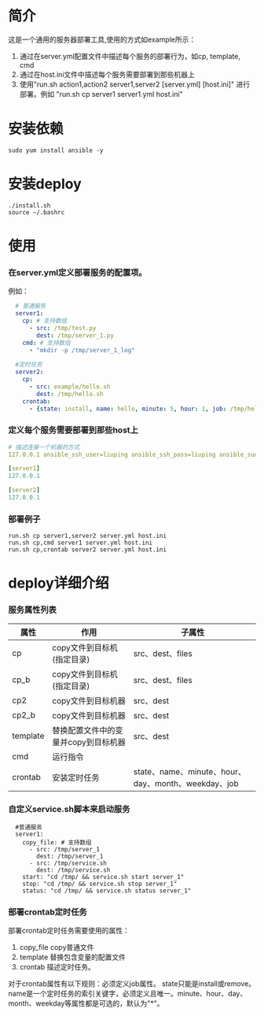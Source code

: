 # 简介
这是一个通用的服务器部署工具,使用的方式如example所示：
1. 通过在server.yml配置文件中描述每个服务的部署行为，如cp, template, cmd
2. 通过在host.ini文件中描述每个服务需要部署到那些机器上
3. 使用"run.sh action1,action2 server1,server2 [server.yml] [host.ini]" 进行部署。例如 "run.sh cp server1 server1.yml host.ini"

# 安装依赖
```shell script
sudo yum install ansible -y
```
# 安装deploy
```
./install.sh
source ~/.bashrc
```
# 使用
### 在server.yml定义部署服务的配置项。
例如：
```yaml
  # 普通服务
  server1:
    cp: # 支持数组
      - src: /tmp/test.py
        dest: /tmp/server_1.py
    cmd: # 支持数组
      - "mkdir -p /tmp/server_1_log"
    
  #定时任务
  server2:
    cp:
      - src: example/hello.sh
        dest: /tmp/hello.sh
    crontab:
      - {state: install, name: hello, minute: 5, hour: 1, job: /tmp/hello.sh}
```

### 定义每个服务需要部署到那些host上
```yaml
# 描述连接一个机器的方式
127.0.0.1 ansible_ssh_user=liuping ansible_ssh_pass=liuping ansible_sudo_pass=liuping

[server1]
127.0.0.1

[server2]
127.0.0.1
```

### 部署例子
```shell script
run.sh cp server1,server2 server.yml host.ini
run.sh cp,cmd server1 server.yml host.ini
run.sh cp,crontab server2 server.yml host.ini
```
# deploy详细介绍
### 服务属性列表
属性|作用|子属性
-|-|-
cp|copy文件到目标机(指定目录)|src、dest、files
cp_b|copy文件到目标机(指定目录)|src、dest、files
cp2|copy文件到目标机器|src、dest
cp2_b|copy文件到目标机器|src、dest
template|替换配置文件中的变量并copy到目标机器|src、dest
cmd|运行指令|
crontab|安装定时任务|state、name、minute、hour、day、month、weekday、job

### 自定义service.sh脚本来启动服务
```
  #普通服务
  server1:
    copy_file: # 支持数组
      - src: /tmp/server_1
        dest: /tmp/server_1
      - src: /tmp/service.sh
        dest: /tmp/service.sh
    start: "cd /tmp/ && service.sh start server_1"
    stop: "cd /tmp/ && service.sh stop server_1"
    status: "cd /tmp/ && service.sh status server_1"
```

### 部署crontab定时任务
部署crontab定时任务需要使用的属性：
1. copy_file copy普通文件
2. template 替换包含变量的配置文件
3. crontab 描述定时任务。  

对于crontab属性有以下规则：必须定义job属性。 state只能是install或remove。name是一个定时任务的索引关键字，必须定义且唯一。minute、hour、day、month、weekday等属性都是可选的，默认为"*"。 



